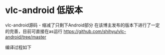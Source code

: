 # vlc-android 低版本
vlc-android源码 - 缩减了只剩下Android部分
在该博主发布的版本下进行了一定的完善，目前可直接在as运行
https://github.com/shihyu/vlc-android/tree/master

编译过程如下
